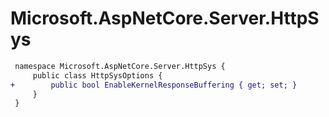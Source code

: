 # Microsoft.AspNetCore.Server.HttpSys

``` diff
 namespace Microsoft.AspNetCore.Server.HttpSys {
     public class HttpSysOptions {
+        public bool EnableKernelResponseBuffering { get; set; }
     }
 }
```
